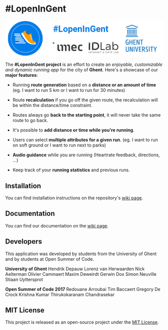 # #LopenInGent
![oSoc17 #LopenInGent Banner](https://raw.githubusercontent.com/oSoc17/lopeningent_backend/develop/assets/banner.jpeg "#LopenInGent Banner")

The **#LopenInGent project** is an effort to create an *enjoyable, customizable and dynamic running app* for the city of **Ghent**. Here's a showcase of our **major features**: 

- Running **route generation** based on a **distance or an amount of time** (eg. I want to run 5 km or I want to run for 30 minutes)

- Route **recalculation** if you go off the given route, the recalculation will be within the distance/time constraint.

- Routes always go **back to the starting point**, it will never take the same route to go back.

- It's possible to **add distance or time while you're running**.

- Users can select **multiple attributes for a given run**. (eg. I want to run on soft ground or I want to run next to parks)

- **Audio guidance** while you are running (Heartrate feedback, directions, ...)

- Keep track of your **running statistics** and previous runs.

## Installation

You can find installation instructions on the repository's [wiki page](https://github.com/oSoc17/lopeningent_backend/wiki/Deployment).

## Documentation

You can find our documentation on the [wiki page](https://github.com/oSoc17/lopeningent_backend/wiki).

## Developers

This application was developed by students from the University of Ghent and by students at Open Summer of Code.

**University of Ghent**
Hendrik Depauw
Lorenz van Herwaarden
Nick Aelterman
Olivier Cammaert
Maxim Deweirdt
Gerwin Dox
Simon Neuville
Stiaan Uyttersprot

**Open Summer of Code 2017**
Redouane Arroubai
Tim Baccaert
Gregory De Crock
Krishna Kumar Thirukokaranam Chandrasekar


## MIT License
This project is released as an open-source project under the [MIT License](https://github.com/oSoc17/lopeningent_backend/blob/develop/LICENSE).
